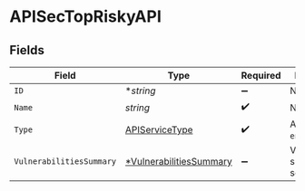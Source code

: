 # APISecTopRiskyAPI


## Fields

| Field                                                                    | Type                                                                     | Required                                                                 | Description                                                              |
| ------------------------------------------------------------------------ | ------------------------------------------------------------------------ | ------------------------------------------------------------------------ | ------------------------------------------------------------------------ |
| `ID`                                                                     | **string*                                                                | :heavy_minus_sign:                                                       | N/A                                                                      |
| `Name`                                                                   | *string*                                                                 | :heavy_check_mark:                                                       | N/A                                                                      |
| `Type`                                                                   | [APIServiceType](../../models/shared/apiservicetype.md)                  | :heavy_check_mark:                                                       | An `enum`eration.                                                        |
| `VulnerabilitiesSummary`                                                 | [*VulnerabilitiesSummary](../../models/shared/vulnerabilitiessummary.md) | :heavy_minus_sign:                                                       | Vulnerabilities summary by severity                                      |